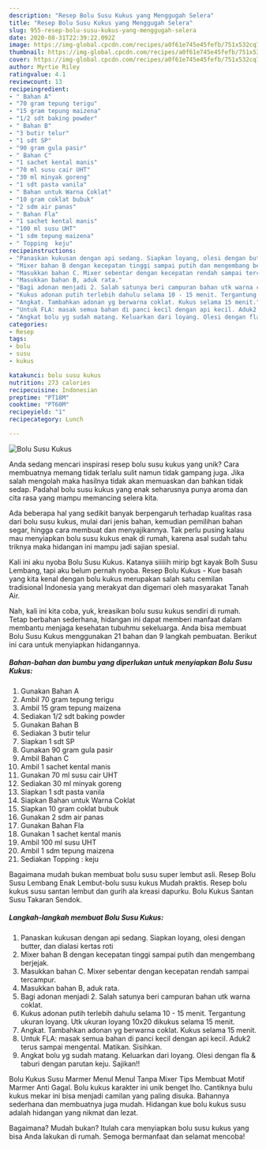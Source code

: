 ```yaml
---
description: "Resep Bolu Susu Kukus yang Menggugah Selera"
title: "Resep Bolu Susu Kukus yang Menggugah Selera"
slug: 955-resep-bolu-susu-kukus-yang-menggugah-selera
date: 2020-08-31T22:39:22.092Z
image: https://img-global.cpcdn.com/recipes/a0f61e745e45fefb/751x532cq70/bolu-susu-kukus-foto-resep-utama.jpg
thumbnail: https://img-global.cpcdn.com/recipes/a0f61e745e45fefb/751x532cq70/bolu-susu-kukus-foto-resep-utama.jpg
cover: https://img-global.cpcdn.com/recipes/a0f61e745e45fefb/751x532cq70/bolu-susu-kukus-foto-resep-utama.jpg
author: Myrtie Riley
ratingvalue: 4.1
reviewcount: 13
recipeingredient:
- " Bahan A"
- "70 gram tepung terigu"
- "15 gram tepung maizena"
- "1/2 sdt baking powder"
- " Bahan B"
- "3 butir telur"
- "1 sdt SP"
- "90 gram gula pasir"
- " Bahan C"
- "1 sachet kental manis"
- "70 ml susu cair UHT"
- "30 ml minyak goreng"
- "1 sdt pasta vanila"
- " Bahan untuk Warna Coklat"
- "10 gram coklat bubuk"
- "2 sdm air panas"
- " Bahan Fla"
- "1 sachet kental manis"
- "100 ml susu UHT"
- "1 sdm tepung maizena"
- " Topping  keju"
recipeinstructions:
- "Panaskan kukusan dengan api sedang. Siapkan loyang, olesi dengan butter, dan dialasi kertas roti"
- "Mixer bahan B dengan kecepatan tinggi sampai putih dan mengembang berjejak."
- "Masukkan bahan C. Mixer sebentar dengan kecepatan rendah sampai tercampur."
- "Masukkan bahan B, aduk rata."
- "Bagi adonan menjadi 2. Salah satunya beri campuran bahan utk warna coklat."
- "Kukus adonan putih terlebih dahulu selama 10 - 15 menit. Tergantung ukuran loyang. Utk ukuran loyang 10x20 dikukus selama 15 menit."
- "Angkat. Tambahkan adonan yg berwarna coklat. Kukus selama 15 menit."
- "Untuk FLA: masak semua bahan di panci kecil dengan api kecil. Aduk2 terus sampai mengental. Matikan. Sisihkan."
- "Angkat bolu yg sudah matang. Keluarkan dari loyang. Olesi dengan fla &amp; taburi dengan parutan keju. Sajikan!!"
categories:
- Resep
tags:
- bolu
- susu
- kukus

katakunci: bolu susu kukus 
nutrition: 273 calories
recipecuisine: Indonesian
preptime: "PT18M"
cooktime: "PT60M"
recipeyield: "1"
recipecategory: Lunch

---
```



![Bolu Susu Kukus](https://img-global.cpcdn.com/recipes/a0f61e745e45fefb/751x532cq70/bolu-susu-kukus-foto-resep-utama.jpg)

Anda sedang mencari inspirasi resep bolu susu kukus yang unik? Cara membuatnya memang tidak terlalu sulit namun tidak gampang juga. Jika salah mengolah maka hasilnya tidak akan memuaskan dan bahkan tidak sedap. Padahal bolu susu kukus yang enak seharusnya punya aroma dan cita rasa yang mampu memancing selera kita.

Ada beberapa hal yang sedikit banyak berpengaruh terhadap kualitas rasa dari bolu susu kukus, mulai dari jenis bahan, kemudian pemilihan bahan segar, hingga cara membuat dan menyajikannya. Tak perlu pusing kalau mau menyiapkan bolu susu kukus enak di rumah, karena asal sudah tahu triknya maka hidangan ini mampu jadi sajian spesial.

Kali ini aku nyoba Bolu Susu Kukus. Katanya siiiiih mirip bgt kayak Bolh Susu Lembang, tapi aku belum pernah nyoba. Resep Bolu Kukus - Kue basah yang kita kenal dengan bolu kukus merupakan salah satu cemilan tradisional Indonesia yang merakyat dan digemari oleh masyarakat Tanah Air.


Nah, kali ini kita coba, yuk, kreasikan bolu susu kukus sendiri di rumah. Tetap berbahan sederhana, hidangan ini dapat memberi manfaat dalam membantu menjaga kesehatan tubuhmu sekeluarga. Anda bisa membuat Bolu Susu Kukus menggunakan 21 bahan dan 9 langkah pembuatan. Berikut ini cara untuk menyiapkan hidangannya.

<!--inarticleads1-->

##### Bahan-bahan dan bumbu yang diperlukan untuk menyiapkan Bolu Susu Kukus:

1. Gunakan  Bahan A
1. Ambil 70 gram tepung terigu
1. Ambil 15 gram tepung maizena
1. Sediakan 1/2 sdt baking powder
1. Gunakan  Bahan B
1. Sediakan 3 butir telur
1. Siapkan 1 sdt SP
1. Gunakan 90 gram gula pasir
1. Ambil  Bahan C
1. Ambil 1 sachet kental manis
1. Gunakan 70 ml susu cair UHT
1. Sediakan 30 ml minyak goreng
1. Siapkan 1 sdt pasta vanila
1. Siapkan  Bahan untuk Warna Coklat
1. Siapkan 10 gram coklat bubuk
1. Gunakan 2 sdm air panas
1. Gunakan  Bahan Fla
1. Gunakan 1 sachet kental manis
1. Ambil 100 ml susu UHT
1. Ambil 1 sdm tepung maizena
1. Sediakan  Topping : keju


Bagaimana mudah bukan membuat bolu susu super lembut asli. Resep Bolu Susu Lembang Enak Lembut-bolu susu kukus Mudah praktis. Resep bolu kukus susu santan lembut dan gurih ala kreasi dapurku. Bolu Kukus Santan Susu Takaran Sendok. 

<!--inarticleads2-->

##### Langkah-langkah membuat Bolu Susu Kukus:

1. Panaskan kukusan dengan api sedang. Siapkan loyang, olesi dengan butter, dan dialasi kertas roti
1. Mixer bahan B dengan kecepatan tinggi sampai putih dan mengembang berjejak.
1. Masukkan bahan C. Mixer sebentar dengan kecepatan rendah sampai tercampur.
1. Masukkan bahan B, aduk rata.
1. Bagi adonan menjadi 2. Salah satunya beri campuran bahan utk warna coklat.
1. Kukus adonan putih terlebih dahulu selama 10 - 15 menit. Tergantung ukuran loyang. Utk ukuran loyang 10x20 dikukus selama 15 menit.
1. Angkat. Tambahkan adonan yg berwarna coklat. Kukus selama 15 menit.
1. Untuk FLA: masak semua bahan di panci kecil dengan api kecil. Aduk2 terus sampai mengental. Matikan. Sisihkan.
1. Angkat bolu yg sudah matang. Keluarkan dari loyang. Olesi dengan fla &amp; taburi dengan parutan keju. Sajikan!!


Bolu Kukus Susu Marmer Menul Menul Tanpa Mixer Tips Membuat Motif Marmer Anti Gagal. Bolu kukus karakter ini unik benget lho. Cantiknya bulu kukus mekar ini bisa menjadi camilan yang paling disuka. Bahannya sederhana dan membuatnya juga mudah. Hidangan kue bolu kukus susu adalah hidangan yang nikmat dan lezat. 

Bagaimana? Mudah bukan? Itulah cara menyiapkan bolu susu kukus yang bisa Anda lakukan di rumah. Semoga bermanfaat dan selamat mencoba!
